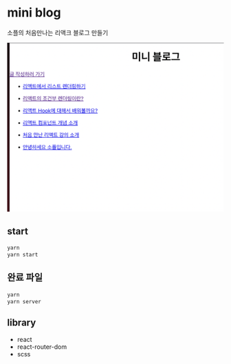 # mini blog

소플의 처음만나는 리액크 블로그 만들기

![screen shot](./screenshot.png)

## start

```
yarn
yarn start
```

## 완료 파일

```
yarn
yarn server
```

## library

- react
- react-router-dom
- scss
